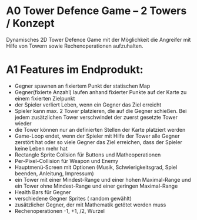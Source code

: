 # A0 Tower Defence Game – 2 Towers / Konzept
Dynamisches 2D Tower Defence Game mit der Möglichkeit die Angreifer mit Hilfe von Towern sowie Rechenoperationen aufzuhalten.

# A1 Features im Endprodukt:
* Gegner spawnen an fixiertem Punkt der statischen Map
* Gegner(fixierte Anzahl) laufen anhand fixierter Punkte auf der Karte zu einem fixierten Zielpunkt
* der Spieler verliert Leben, wenn ein Gegner das Ziel erreicht
* Spieler kann max. 2 Tower platzieren, die auf die Gegner schießen. Bei jedem zusätzlichen Tower verschwindet der zuerst gesetzte Tower wieder
* die Tower können nur an definierten Stellen der Karte platziert werden
* Game-Loop endet, wenn der Spieler mit Hilfe der Tower alle Gegner zerstört hat oder so viele Gegner das Ziel erreichen, dass der Spieler keine Leben mehr hat
* Rectangle Sprite Collsion für Buttons und Matheoperationen
* Per-Pixel-Collision für Weapon und Enemy
* Hauptmenü-Screen mit Optionen (Musik, Schwierigkeitsgrad, Spiel beenden, Anleitung, Impressum)
* ein Tower mit einer Mindest-Range und einer hohen Maximal-Range und ein Tower ohne Mindest-Range und einer geringen Maximal-Range
* Health Bars für Gegner
* verschiedene Gegner Sprites ( random gewählt)
* zusätzlicher Gegner, der mit Mathematik getötet werden muss
* Rechenoperationen -1, +1, /2, Wurzel

